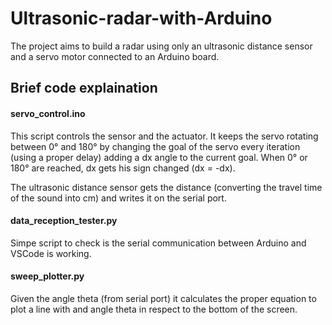 # Ultrasonic-radar-with-Arduino
The project aims to build a radar using only an ultrasonic distance sensor and a servo motor connected to an Arduino board.

## Brief code explaination

#### servo_control.ino
This script controls the sensor and the actuator.
It keeps the servo rotating between 0° and 180° by changing the goal of the servo every iteration (using a proper delay) adding a dx angle to the current goal.
When 0° or 180° are reached, dx gets his sign changed (dx = -dx).

The ultrasonic distance sensor gets the distance (converting the travel time of the sound into cm) and writes it on the serial port.

#### data_reception_tester.py
Simpe script to check is the serial communication between Arduino and VSCode is working.

#### sweep_plotter.py
Given the angle theta (from serial port) it calculates the proper equation to plot a line with and angle theta in respect to the bottom of the screen.
